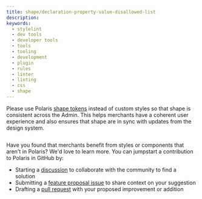 ```yaml
---
title: shape/declaration-property-value-disallowed-list
description: 
keywords:
  - stylelint
  - dev tools
  - developer tools
  - tools
  - tooling
  - development
  - plugin
  - rules
  - linter
  - linting
  - css
  - shape
---
```


Please use Polaris [shape tokens](https://polaris.shopify.com/tokens/shape) instead of custom styles so that shape is consistent across the Admin. This helps merchants have a coherent user experience and also ensures that shape are in sync with updates from the design system.


```diff

```

Have you found that merchants benefit from styles or components that aren't in Polaris? We'd love to learn more. You can jumpstart a contribution to Polaris in GitHub by:

- Starting a [discussion](https://github.com/Shopify/polaris/discussions/6750) to collaborate with the community to find a solution
- Submitting a [feature proposal issue](https://github.com/Shopify/polaris/issues/new?assignees=&labels=Feature+request&template=FEATURE_REQUEST.md) to share context on your suggestion
- Drafting a [pull request](https://github.com/Shopify/polaris/pulls) with your proposed improvement or addition
